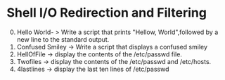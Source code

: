 # Shell I/O Redirection and Filtering
0. Hello World- > Write a script that prints "Hellow, World",followed by a new line to the standard output.
1. Confused Smiley -> Write a script that displays a confused smiley
2. HellOfFile -> display the contents of the /etc/passwd file.
3. Twofiles -> display the contents of the /etc/passwd and /etc/hosts.
4. 4lastlines -> display the last ten lines of /etc/passwd